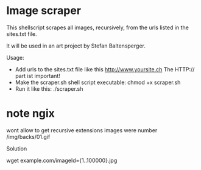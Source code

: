 # Image scraper

This shellscript scrapes all images, recursively, from the urls listed
in the sites.txt file.

It will be used in an art project by Stefan Baltensperger.

Usage:
  - Add urls to the sites.txt file like this
      http://www.yoursite.ch
    The HTTP:// part ist important!
  - Make the scraper.sh shell script executable:
      chmod +x scraper.sh
  - Run it like this:
      ./scraper.sh

# note ngix

wont allow to get recursive extensions 
images were number 
/img/backs/01.gif

Solution 

wget example.com/imageId={1..100000}.jpg
